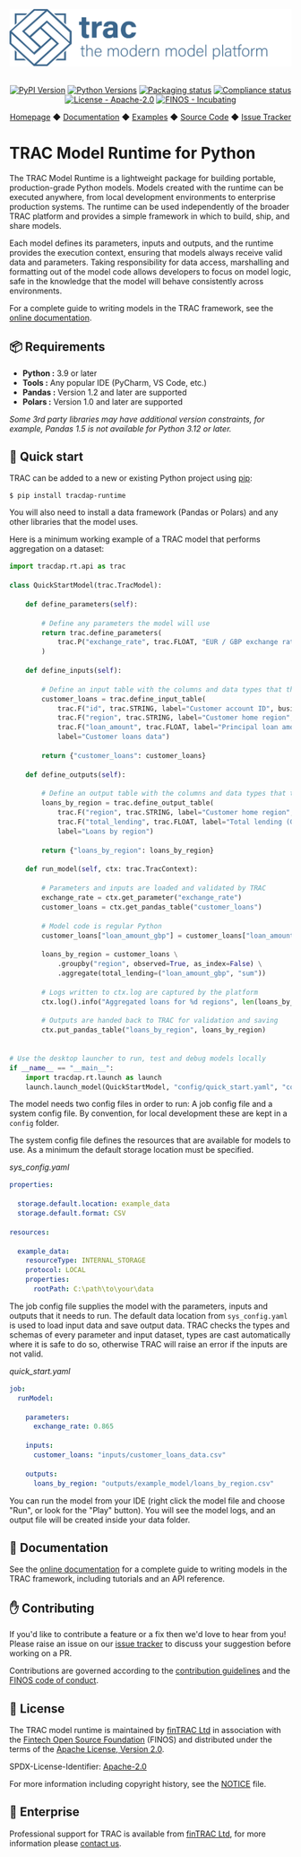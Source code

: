 <div align="center">

![TRAC the modern model platform](https://github.com/finos/tracdap/raw/main/doc/_images/tracmmp_horizontal_400.png)

  <br />

  <div>
    <a href="https://pypi.org/project/tracdap-runtime"><img alt="PyPI Version" src="https://img.shields.io/pypi/v/tracdap-runtime.svg?maxAge=3600" /></a>
    <a href="https://pypi.org/project/tracdap-runtime"><img alt="Python Versions" src="https://img.shields.io/pypi/pyversions/tracdap-runtime.svg?maxAge=3600" /></a>
    <a href="https://github.com/finos/tracdap/actions/workflows/packaging.yaml?query=branch%3Amain"><img alt="Packaging status" src="https://github.com/finos/tracdap/actions/workflows/packaging.yaml/badge.svg?branch:main&workflow:CI" /></a>
    <a href="https://github.com/finos/tracdap/actions/workflows/compliance.yaml?query=branch%3Amain"><img alt="Compliance status" src="https://github.com/finos/tracdap/actions/workflows/compliance.yaml/badge.svg?branch:main&workflow:CI" /></a>
    <a href="https://github.com/pandas-dev/pandas/blob/main/LICENSE"><img alt="License - Apache-2.0" src="https://img.shields.io/pypi/l/tracdap-runtime.svg" /></a>
    <a href="https://community.finos.org/docs/governance/software-projects/stages/incubating/"><img alt="FINOS - Incubating" src="https://cdn.jsdelivr.net/gh/finos/contrib-toolbox@master/images/badge-incubating.svg" /></a>
  </div>

  <p>
    <a href="https://www.fintrac.co.uk/">Homepage</a>
    ◆ <a href="https://docs.fintrac.co.uk/versions/latest/modelling">Documentation</a>
    ◆ <a href="https://github.com/fintrac-hub/examples">Examples</a>
    ◆ <a href="https://github.com/finos/tracdap">Source Code</a>
    ◆ <a href="https://github.com/finos/tracdap/issues">Issue Tracker</a>
  </p>
</div>


# TRAC Model Runtime for Python

The TRAC Model Runtime is a lightweight package for building portable,
production-grade Python models. Models created with the runtime can be
executed anywhere, from local development environments to enterprise
production systems. The runtime can be used independently of the broader
TRAC platform and provides a simple framework in which to build, ship,
and share models.

Each model defines its parameters, inputs and outputs, and the runtime
provides the execution context, ensuring that models always receive valid
data and parameters. Taking responsibility for data access, marshalling
and formatting out of the model code allows developers to focus on model
logic, safe in the knowledge that the model will behave consistently
across environments.

For a complete guide to writing models in the TRAC framework, see the
[online documentation](https://docs.fintrac.co.uk/versions/latest/modelling).


## 📦 Requirements

* **Python :**  3.9 or later
* **Tools :**   Any popular IDE (PyCharm, VS Code, etc.)
* **Pandas :**  Version 1.2 and later are supported
* **Polars :**  Version 1.0 and later are supported

*Some 3rd party libraries may have additional version constraints,
for example, Pandas 1.5 is not available for Python 3.12 or later.*


## 🚀 Quick start

TRAC can be added to a new or existing Python project using [pip](https://pip.pypa.io):

```shell
$ pip install tracdap-runtime
```

You will also need to install a data framework (Pandas or Polars) and any other libraries that the model uses.

Here is a minimum working example of a TRAC model that performs aggregation on a dataset:

```python
import tracdap.rt.api as trac

class QuickStartModel(trac.TracModel):

    def define_parameters(self):

        # Define any parameters the model will use
        return trac.define_parameters(
            trac.P("exchange_rate", trac.FLOAT, "EUR / GBP exchange rate")
        )

    def define_inputs(self):

        # Define an input table with the columns and data types that the model needs
        customer_loans = trac.define_input_table(
            trac.F("id", trac.STRING, label="Customer account ID", business_key=True),
            trac.F("region", trac.STRING, label="Customer home region", categorical=True),
            trac.F("loan_amount", trac.FLOAT, label="Principal loan amount (EUR)"),
            label="Customer loans data")

        return {"customer_loans": customer_loans}

    def define_outputs(self):

        # Define an output table with the columns and data types that the model will produce
        loans_by_region = trac.define_output_table(
            trac.F("region", trac.STRING, label="Customer home region", categorical=True),
            trac.F("total_lending", trac.FLOAT, label="Total lending (GBP)"),
            label="Loans by region")

        return {"loans_by_region": loans_by_region}

    def run_model(self, ctx: trac.TracContext):
        
        # Parameters and inputs are loaded and validated by TRAC
        exchange_rate = ctx.get_parameter("exchange_rate")
        customer_loans = ctx.get_pandas_table("customer_loans")

        # Model code is regular Python
        customer_loans["loan_amount_gbp"] = customer_loans["loan_amount"] * exchange_rate

        loans_by_region = customer_loans \
            .groupby("region", observed=True, as_index=False) \
            .aggregate(total_lending=("loan_amount_gbp", "sum"))

        # Logs written to ctx.log are captured by the platform
        ctx.log().info("Aggregated loans for %d regions", len(loans_by_region))

        # Outputs are handed back to TRAC for validation and saving
        ctx.put_pandas_table("loans_by_region", loans_by_region)


# Use the desktop launcher to run, test and debug models locally
if __name__ == "__main__":
    import tracdap.rt.launch as launch
    launch.launch_model(QuickStartModel, "config/quick_start.yaml", "config/sys_config.yaml")
```

The model needs two config files in order to run: A job config file and a system config file.
By convention, for local development these are kept in a ``config`` folder.

The system config file defines the resources that are available for models to use.
As a minimum the default storage location must be specified.

*sys_config.yaml*
```yaml
properties:

  storage.default.location: example_data
  storage.default.format: CSV

resources:

  example_data:
    resourceType: INTERNAL_STORAGE
    protocol: LOCAL
    properties:
      rootPath: C:\path\to\your\data
```

The job config file supplies the model with the parameters, inputs and outputs that it needs to run.
The default data location from ``sys_config.yaml`` is used to load input data and save output data.
TRAC checks the types and schemas of every parameter and input dataset, types are cast automatically
where it is safe to do so, otherwise TRAC will raise an error if the inputs are not valid.

*quick_start.yaml*
```yaml
job:
  runModel:
    
    parameters:
      exchange_rate: 0.865
    
    inputs:
      customer_loans: "inputs/customer_loans_data.csv"

    outputs:
      loans_by_region: "outputs/example_model/loans_by_region.csv"
```

You can run the model from your IDE (right click the model file and choose "Run",
or look for the "Play" button). You will see the model logs, and an output file
will be created inside your data folder.


## 📖 Documentation

See the [online documentation](https://docs.fintrac.co.uk/versions/latest/modelling)
for a complete guide to writing models in the TRAC framework,
including tutorials and an API reference.


## ✋ Contributing

If you'd like to contribute a feature or a fix then we'd love to hear from you!
Please raise an issue on our [issue tracker](https://github.com/finos/tracdap/issues)
to discuss your suggestion before working on a PR.

Contributions are governed according to the [contribution guidelines](https://github.com/finos/tracdap/blob/main/CONTRIBUTING.md)
and the [FINOS code of conduct](https://www.finos.org/code-of-conduct).


## 📜 License

The TRAC model runtime is maintained by [finTRAC Ltd](https://fintrac.co.uk/) in association with
the [Fintech Open Source Foundation](https://www.finos.org/) (FINOS) and distributed under the terms of
the [Apache License, Version 2.0](http://www.apache.org/licenses/LICENSE-2.0).

SPDX-License-Identifier: [Apache-2.0](https://spdx.org/licenses/Apache-2.0)

For more information including copyright history,
see the [NOTICE](https://github.com/finos/tracdap/blob/main/NOTICE) file.


## 🏢 Enterprise

Professional support for TRAC is available from [finTRAC Ltd](https://fintrac.co.uk/),
for more information please [contact us](https://fintrac.co.uk/contact).
